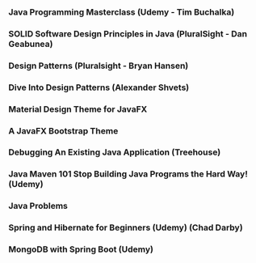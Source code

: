 ﻿### Java Programming Masterclass (Udemy - Tim Buchalka)  
### SOLID Software Design Principles in Java (PluralSight - Dan Geabunea)  
### Design Patterns (Pluralsight - Bryan Hansen)
### Dive Into Design Patterns (Alexander Shvets)
### Material Design Theme for JavaFX
### A JavaFX Bootstrap Theme
### Debugging An Existing Java Application (Treehouse)
### Java Maven 101 Stop Building Java Programs the Hard Way! (Udemy)
### Java Problems
### Spring and Hibernate for Beginners (Udemy) (Chad Darby)
### MongoDB with Spring Boot (Udemy)

